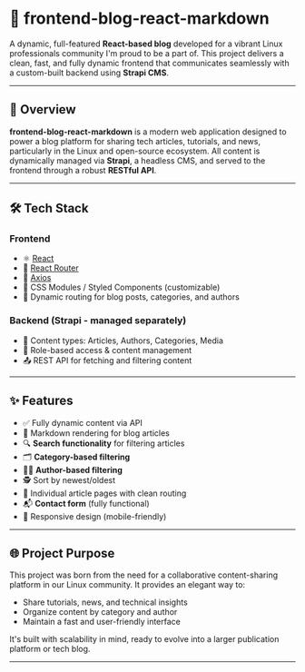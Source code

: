 # 📰 frontend-blog-react-markdown

A dynamic, full-featured **React-based blog** developed for a vibrant Linux professionals community I'm proud to be a part of. This project delivers a clean, fast, and fully dynamic frontend that communicates seamlessly with a custom-built backend using **Strapi CMS**.

---

## 🚀 Overview

**frontend-blog-react-markdown** is a modern web application designed to power a blog platform for sharing tech articles, tutorials, and news, particularly in the Linux and open-source ecosystem. All content is dynamically managed via **Strapi**, a headless CMS, and served to the frontend through a robust **RESTful API**.

---

## 🛠️ Tech Stack

### Frontend
- ⚛️ [React](https://react.dev/)
- 🔁 [React Router](https://reactrouter.com/)
- 📡 [Axios](https://axios-http.com/)
- 💅 CSS Modules / Styled Components (customizable)
- 🔎 Dynamic routing for blog posts, categories, and authors

### Backend (Strapi - managed separately)
- 📖 Content types: Articles, Authors, Categories, Media
- 🔐 Role-based access & content management
- 📤 REST API for fetching and filtering content

---

## ✨ Features

- ✅ Fully dynamic content via API
- 🧠 Markdown rendering for blog articles
- 🔍 **Search functionality** for filtering articles
- 🗂️ **Category-based filtering**
- 🧑‍💻 **Author-based filtering**
- 🕵️ Sort by newest/oldest
- 📄 Individual article pages with clean routing
- 📬 **Contact form** (fully functional)
- 📱 Responsive design (mobile-friendly)

---

## 🌐 Project Purpose

This project was born from the need for a collaborative content-sharing platform in our Linux community. It provides an elegant way to:
- Share tutorials, news, and technical insights
- Organize content by category and author
- Maintain a fast and user-friendly interface

It's built with scalability in mind, ready to evolve into a larger publication platform or tech blog.

---


